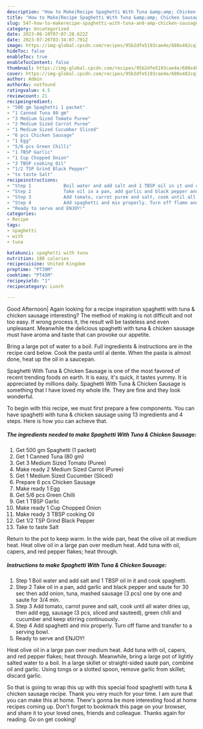 ```yaml
---
description: "How to Make|Recipe Spaghetti With Tuna &amp;amp; Chicken Sausage {That is Special"
title: "How to Make|Recipe Spaghetti With Tuna &amp;amp; Chicken Sausage {That is Special"
slug: 547-how-to-makerecipe-spaghetti-with-tuna-and-amp-chicken-sausage-that-is-special
category: Uncategorized
date: 2023-06-10T07:07:28.622Z
date: 2023-07-26T03:34:07.791Z
image: https://img-global.cpcdn.com/recipes/95b2dfe5193cae4e/680x482cq70/spaghetti-with-tuna-chicken-sausage-recipe-main-photo.jpg
hideToc: false
enableToc: true
enableTocContent: false
thumbnail: https://img-global.cpcdn.com/recipes/95b2dfe5193cae4e/680x482cq70/spaghetti-with-tuna-chicken-sausage-recipe-main-photo.jpg
cover: https://img-global.cpcdn.com/recipes/95b2dfe5193cae4e/680x482cq70/spaghetti-with-tuna-chicken-sausage-recipe-main-photo.jpg
author: Admin
authorAv: notfound
ratingvalue: 4.5
reviewcount: 21
recipeingredient:
- "500 gm Spaghetti 1 packet"
- "1 Canned Tuna 80 gm"
- "3 Medium Sized Tomato Puree"
- "2 Medium Sized Carrot Puree"
- "1 Medium Sized Cucumber Sliced"
- "6 pcs Chicken Sausage"
- "1 Egg"
- "5/6 pcs Green Chilli"
- "1 TBSP Garlic"
- "1 Cup Chopped Onion"
- "3 TBSP cooking Oil"
- "1/2 TSP Grind Black Pepper"
- "to taste Salt"
recipeinstructions:
- "Step 1            Boil water and add salt and 1 TBSP oil in it and cook spaghetti."
- "Step 2            Take oil in a pan, add garlic and black pepper and saute for 30 sec then add onion, tuna, mashed sausage (3 pcs) one by one and saute for 3/4 min."
- "Step 3            Add tomato, carrot puree and salt, cook until all water dries up, then add egg, sausage (3 pcs, sliced and sauteed), green chili and cucumber and keep stirring continuously."
- "Step 4            Add spaghetti and mix properly. Turn off flame and transfer to a serving bowl."
- "Ready to serve and ENJOY!"
categories:
- Recipe
tags:
- spaghetti
- with
- tuna

katakunci: spaghetti with tuna 
nutrition: 188 calories
recipecuisine: United Kingdom
preptime: "PT39M"
cooktime: "PT45M"
recipeyield: "1"
recipecategory: Lunch

---
```



Good Afternoon| Again looking for a recipe inspiration spaghetti with tuna &amp; chicken sausage interesting? The method of making is not difficult and not too easy. If wrong process it, the result will be tasteless and even unpleasant. Meanwhile the delicious spaghetti with tuna &amp; chicken sausage must have aroma and taste that can provoke our appetite.





Bring a large pot of water to a boil. Full ingredients &amp; instructions are in the recipe card below. Cook the pasta until al dente. When the pasta is almost done, heat up the oil in a saucepan.

Spaghetti With Tuna &amp; Chicken Sausage is one of the most favored of recent trending foods on earth. It is easy, it's quick, it tastes yummy. It is appreciated by millions daily. Spaghetti With Tuna &amp; Chicken Sausage is something that I have loved my whole life. They are fine and they look wonderful.


To begin with this recipe, we must first prepare a few components. You can have spaghetti with tuna &amp; chicken sausage using 13 ingredients and 4 steps. Here is how you can achieve that.

<!--inarticleads1-->

##### The ingredients needed to make Spaghetti With Tuna &amp; Chicken Sausage:

1. Get 500 gm Spaghetti (1 packet)
1. Get 1 Canned Tuna (80 gm)
1. Get 3 Medium Sized Tomato (Puree)
1. Make ready 2 Medium Sized Carrot (Puree)
1. Get 1 Medium Sized Cucumber (Sliced)
1. Prepare 6 pcs Chicken Sausage
1. Make ready 1 Egg
1. Get 5/6 pcs Green Chilli
1. Get 1 TBSP Garlic
1. Make ready 1 Cup Chopped Onion
1. Make ready 3 TBSP cooking Oil
1. Get 1/2 TSP Grind Black Pepper
1. Take to taste Salt


Return to the pot to keep warm. In the wide pan, heat the olive oil at medium heat. Heat olive oil in a large pan over medium heat. Add tuna with oil, capers, and red pepper flakes; heat through. 

<!--inarticleads2-->

##### Instructions to make Spaghetti With Tuna &amp; Chicken Sausage:

1. Step 1            Boil water and add salt and 1 TBSP oil in it and cook spaghetti.
1. Step 2            Take oil in a pan, add garlic and black pepper and saute for 30 sec then add onion, tuna, mashed sausage (3 pcs) one by one and saute for 3/4 min.
1. Step 3            Add tomato, carrot puree and salt, cook until all water dries up, then add egg, sausage (3 pcs, sliced and sauteed), green chili and cucumber and keep stirring continuously.
1. Step 4            Add spaghetti and mix properly. Turn off flame and transfer to a serving bowl.
1. Ready to serve and ENJOY!

Heat olive oil in a large pan over medium heat. Add tuna with oil, capers, and red pepper flakes; heat through. Meanwhile, bring a large pot of lightly salted water to a boil. In a large skillet or straight-sided sauté pan, combine oil and garlic. Using tongs or a slotted spoon, remove garlic from skillet; discard garlic. 

So that is going to wrap this up with this special food spaghetti with tuna &amp; chicken sausage recipe. Thank you very much for your time. I am sure that you can make this at home. There's gonna be more interesting food at home recipes coming up. Don't forget to bookmark this page on your browser, and share it to your loved ones, friends and colleague. Thanks again for reading. Go on get cooking!
